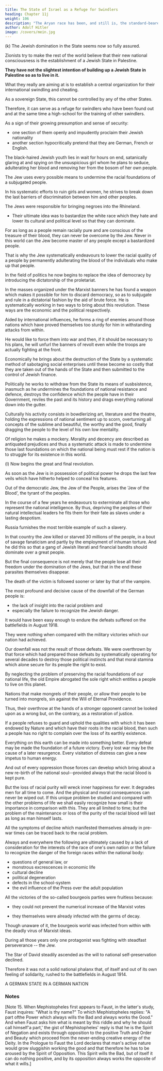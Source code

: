 ```yaml
---
title: The State of Israel as a Refuge for Swindlers
heading: Chapter 11j
weight: 106
description: "The Aryan race has been, and still is, the standard-bearer of human progress."
author: Adolf Hitler
image: /covers/mein.jpg
---
```



<!-- ### The State of Israel as a refuge for swindlers -->

(k) The Jewish domination in the State seems now so fully assured.

 <!-- not only can he now afford to call himself a Jew once again, but he even acknowledges freely and openly what his ideas are on racial and political questions. A section of the Jews avows itself quite openly as an alien people, but even here there is another falsehood.  -->

Zionists try to make the rest of the world believe that their new national consciousness is the establishment of a Jewish State in Palestine.

<!-- , the Jews thereby adopt another means to dupe the simple-minded Gentile.  -->

**They have not the slightest intention of building up a Jewish State in Palestine so as to live in it.** 

What they really are aiming at is to establish a central organization for their international swindling and cheating. 

As a sovereign State, this cannot be controlled by any of the other States. 

Therefore, it can serve as a refuge for swindlers who have been found out and at the same time a high-school for the training of other swindlers.

As a sign of their growing presumption and sense of security:
- one section of them openly and impudently proclaim their Jewish nationality 
- another section hypocritically pretend that they are German, French or English. 

<!-- Their blatant behaviour in their relations with other people shows how clearly they envisage their day of triumph in the near future. -->

The black-haired Jewish youth lies in wait for hours on end, satanically glaring at and spying on the unsuspicious girl whom he plans to seduce, adulterating her blood and removing her from the bosom of her own people. 

The Jew uses every possible means to undermine the racial foundations of a subjugated people. 

In his systematic efforts to ruin girls and women, he strives to break down the last barriers of discrimination between him and other peoples.

The Jews were responsible for bringing negroes into the Rhineland.
- Their ultimate idea was to bastardize the white race which they hate and lower its cultural and political level so that they can dominate. 

For as long as a people remain racially pure and are conscious of the treasure of their blood, they can never be overcome by the Jew. Never in this world can the Jew become master of any people except a bastardized people.

That is why the Jew systematically endeavours to lower the racial quality of a people by permanently adulterating the blood of the individuals who make up that people. 

In the field of politics he now begins to replace the idea of democracy by introducing the dictatorship of the proletariat. 

In the masses organized under the Marxist banners he has found a weapon which makes it possible for him to discard democracy, so as to subjugate and rule in a dictatorial fashion by the aid of brute force. He is systematically working in two ways to bring about this revolution. These ways are the economic and the political respectively.

Aided by international influences, he forms a ring of enemies around those nations which have proved themselves too sturdy for him in withstanding attacks from within. 

He would like to force them into war and then, if it should be necessary to his plans, he will unfurl the banners of revolt even while the troops are actually fighting at the front.

Economically he brings about the destruction of the State by a systematic method of sabotaging social enterprises until these become so costly that they are taken out of the hands of the State and then submitted to the control of Jewish finance. 

Politically he works to withdraw from the State its means of susbsistence, inasmuch as he undermines the foundations of national resistance and defence, destroys the confidence which the people have in their Government, reviles the past and its history and drags everything national down into the gutter.

Culturally his activity consists in bowdlerizing art, literature and the theatre, holding the expressions of national sentiment up to scorn, overturning all concepts of the sublime and beautiful, the worthy and the good, finally dragging the people to the level of his own low mentality.

Of religion he makes a mockery. Morality and decency are described as antiquated prejudices and thus a systematic attack is made to undermine those last foundations on  which the national being must rest if the nation is to struggle for its existence in this world.



(l) Now begins the great and final revolution. 

As soon as the Jew is in possession of political power he drops the last few veils which have hitherto helped to conceal his features. 

Out of the democratic Jew, the Jew of the People, arises the 'Jew of the Blood', the tyrant of the peoples. 

In the course of a few years he endeavours to exterminate all those who represent the national intelligence. By thus, depriving the peoples of their natural intellectual leaders he fits them for their fate as slaves under a lasting despotism.

Russia furnishes the most terrible example of such a slavery.

In that country the Jew killed or starved 30 millions of the people, in a bout of savage fanaticism and partly by the employment of inhuman torture. And he did this so that a gang of Jewish literati and financial bandits should dominate over a great people.

But the final consequence is not merely that the people lose all their freedom under the domination of the Jews, but that in the end these parasites themselves disappear. 

The death of the victim is followed sooner or later by that of the vampire. 

The most profound and decisive cause of the downfall of the German people is:
- the lack of insight into the racial problem and
- especially the failure to recognize the Jewish danger.

It would have been easy enough to endure the defeats suffered on the battlefields in August 1918. 

They were nothing when compared with the military victories which our nation had achieved. 

Our downfall was not the result of those defeats. We were overthrown by that force which had prepared those defeats by systematically operating for several decades to destroy those political instincts and that moral stamina which alone secure for its people the right to exist. 

By neglecting the problem of preserving the racial foundations of our national life, the old Empire abrogated the sole right which entitles a people to live on this planet. 

Nations that make mongrels of their people, or allow their people to be turned into mongrels, sin against the Will of Eternal Providence. 

Thus, their overthrow at the hands of a stronger opponent cannot be looked upon as a wrong but, on the contrary, as a restoration of justice. 

If a people refuses to guard and uphold the qualities with which it has been endowed by Nature and which have their roots in the racial blood, then such a people has no right to complain over the loss of its earthly existence.

Everything on this earth can be made into something better. Every defeat may be made the foundation of a future victory. Every lost war may be the cause of a later resurgence.  Every visitation of distress can give a new impetus to human energy. 

And out of every oppression those forces can develop which bring about a new re-birth of the national
soul--provided always that the racial blood is kept pure.

But the loss of racial purity will wreck inner happiness for ever. It degrades men for all time to come. And the physical and moral consequences can never be wiped out. If this unique problem be studied and compared with the other problems of life we shall easily recognize how small is their importance in comparison with this. They are all limited to time; but the problem of the maintenance or loss of the purity of the racial blood will last as long as man himself lasts.

All the symptoms of decline which manifested themselves already in pre-war times can
be traced back to the racial problem.



Always and everywhere the following are ultimately caused by a lack of consideration for the interests of the race of one's own nation or the  failure to recognize the danger of the foreign races within the national body:
- questions of general law, or
- monstrous excrescences in economic life
- cultural decline
- political degeneration
- defects in the school-system 
- the evil influence of the Press over the adult population

<!-- That is why all attempts at reform, all institutions for social relief, all political striving, all economic progress and all apparent increase in the general stock of knowledge, were doomed to be unproductive of any significant results. The nation, as well as the organization which enables it to exist--namely, the State--were not developing in inner strength and stability, but, on the contrary, were visibly losing their vitality. 

The false brilliance of the Second Empire could not disguise the inner weakness. And every attempt to invigorate it anew failed because the main and most important problem was left out of consideration.

It would be a mistake to think that the followers of the various political parties which tried to doctor the condition of the German people, or even all their leaders, were bad in themselves or meant wrong. Their activity even at best was doomed to fail, merely because of the fact that they saw nothing but the symptoms of our general malady and they tried to doctor the symptoms while they overlooked the real cause of the disease.  

If one makes a methodical study of the lines along which the old Empire developed one cannot help seeing, after a careful political analysis, that a process of inner degeneration had already set in even at the time when the united Empire was formed and the German nation began to make rapid external progress. 

The general situation was declining, in spite of the apparent political success and in spite of the increasing economic wealth. At the elections to the Reichstag the growing number of Marxist votes indicated that the internal breakdown and the political collapse were then rapidly
approaching.  -->

All the victories of the so-called bourgeois parties were fruitless because:
- they could not prevent the numerical increase of the Marxist votes
<!-- - , even when the bourgeois parties triumphed at the polls, but mainly because  -->
- they themselves were already infected with the germs of decay. 


Though unaware of it, the bourgeois world was infected from within with the deadly virus of Marxist ideas.

<!-- The fact that they sometimes openly resisted was to be explained by the competitive strife among ambitious political leaders, rather than by attributing it to any opposition in principle between adversaries who were determined to fight one another to the bitter end.  -->

During all those years only one protagonist was fighting with steadfast perseverance -- the Jew. 

The Star of David steadily ascended as the will to national self-preservation declined.

Therefore it was not a solid national phalanx that, of itself and out of its own feeling of solidarity, rushed to the battlefields in August 1914. 

<!-- But it was rather the manifestation of the last flicker from the instinct of national self-preservation against the progress of the paralysis with which the pacifist and Marxist doctrine threatened our people. 

Even in those days when the destinies of the nation were in the balance the internal enemy was not recognized; therefore all efforts to resist the external enemy were bound to be in vain. Providence did not grant the reward to the victorious sword, but followed the eternal law of retributive justice. 

A profound recognition of all this was the source of those principles and tendencies which inspire our new movement. We were convinced that only by recognizing such truths could we stop the national decline in Germany and lay a granite foundation on which the State could again be built up, a State which would not be a piece of mechanism alien to our people, constituted for economic purposes and interests, but an organism created from the soul of the people themselves. -->

A GERMAN STATE IN A GERMAN NATION 


### Notes

[Note 15. When Mephistopheles first appears to Faust, in the latter's study, Faust inquires: "What is thy name?" To which Mephistopheles replies: "A part ofthe Power which always wills the Bad and always works the Good." And when Faust asks him what is meant by this riddle and why he should call himself'a part,' the gist of Mephistopheles' reply is that he is the Spirit of Negation and exists through opposition to the positive Truth and Order and Beauty which proceed from the never-ending creative energy of the Deity. In the Prologue to Faust the Lord declares that man's active nature would grow sluggishin working the good and that therefore he has to be aroused by the Spirit of Opposition. This Spirit wills the Bad, but of itself it can do nothing positive, and by its opposition always works the opposite of what it wills.] 

